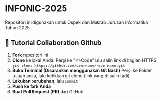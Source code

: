 # INFONIC-2025
Repositori ini digunakan untuk Ospek dan Makrab Jurusan Informatika Tahun 2025

## 📌 Tutorial Collaboration Github

1. **Fork** repositori ini
2. **Clone** ke lokal Anda:
   Pergi ke "<>Code" lalu salin link di bagian HTTPS
   `git clone https://github.com/username/repo-name.git`
4. **Buka Terminal (Disarankan menggunakan Git Bash)**
   Pergi ke Folder tujuan anda, lalu ketikkan git clone (link yang di salin tadi)
5. **Lakukan perubahan**, lalu `commit`
6. **Push ke fork Anda**
7. **Buat Pull Request (PR)** dari GitHub
